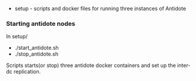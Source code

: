 


* setup - scripts and docker files for running three instances of Antidote



### Starting antidote nodes
In setup/
* ./start_antidote.sh
* ./stop_antidote.sh

Scripts starts(or stop) three antidote docker containers and set up the inter-dc replication.


